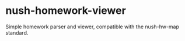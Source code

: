 # nush-homework-viewer
Simple homework parser and viewer, compatible with the nush-hw-map standard.
